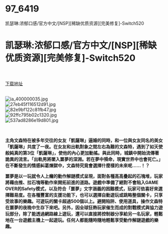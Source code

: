 # 97_6419
凯瑟琳:浓郁口感/官方中文/[NSP][稀缺优质资源][完美修复]-Switch520
# 凯瑟琳:浓郁口感/官方中文/[NSP][稀缺优质资源][完美修复]-Switch520
 <br/></br>
[下载地址](https://www.switch520.cc/article/6419 "下载地址")
<br/></br>

<p><img title="ia_400000035.jpg" src="https://www.switch520.cc/muke_img/2021_06_16_ac2c2a329ef31.jpg" alt="ia_400000035.jpg"><br>
<img title="27eb45f116512d91.jpg" src="https://www.switch520.cc/muke_img/2021_06_16_d8add233f113b.jpg" alt="27eb45f116512d91.jpg"><br>
<img title="82e9bf122c81fb47.jpg" src="https://www.switch520.cc/muke_img/2021_06_16_e27d8ebd5d778.jpg" alt="82e9bf122c81fb47.jpg"><br>
<img title="92ffc795b02c1320.jpg" src="https://www.switch520.cc/muke_img/2021_06_16_5abb7a8c5ba95.jpg" alt="92ffc795b02c1320.jpg"><br>
<img title="537ad8286e19d801.jpg" src="https://www.switch520.cc/muke_img/2021_06_16_36c81c1496da1.jpg" alt="537ad8286e19d801.jpg"></p>
<p>&nbsp;</p>
<p><strong>主角文森特在被多年交往的女友「凱薩琳」逼婚的同時，和一位與女友同名的美女「凱薩琳」共度了一夜。在女友和出軌對象之間左右為難的文森特，遇到了如天使般純真的第3位「凱薩琳」，使他的內心更加動搖。與此同時，城鎮中開始流傳著詭異的流言。「出軌男將墜入噩夢的深淵。若在夢中殞命，現實世界中也會死亡。」</strong><br>
<strong>在不斷發生的情感糾葛煉獄中，文森特究竟會選擇什麼樣的未來呢……！？</strong></p>
<p><strong>噩夢是以一玩就令人上癮的動作解謎模式呈現，面對各種高高疊起的石塊堆，玩家將藉由推、拉石塊等動作來開拓前進的道路。遊戲中準備了絕對不會陷入GAME OVER的Safety模式，以及符合「噩夢」文字涵義的困難模式，玩家可依喜好來選擇難易度。在各種豐富的支援功能下，也可以選擇自動遊玩或跳略整個關卡，只享受故事的樂趣。可遊玩的關卡超過500個以上。避開陷阱、使用道具，操作文森特在噩夢的夜晚中生存下來吧。另外，因全球狂熱玩家催生而成的對戰模式與協力遊玩部分，除了能透過網路線上遊玩，還可以直接將控制器分享給另一名玩家，輕鬆地在一台遊戲主機上一起遊玩。任何人都能隨時隨地輕鬆享受動作解謎遊戲的樂趣。</strong></p>
<p>&nbsp;</p>
